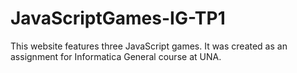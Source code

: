 # JavaScriptGames-IG-TP1
This website features three JavaScript games. 
It was created as an assignment for Informatica General course at UNA.
